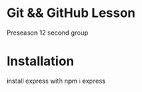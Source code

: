 # Git && GitHub Lesson

Preseason 12 second group

# Installation

install express with npm i express